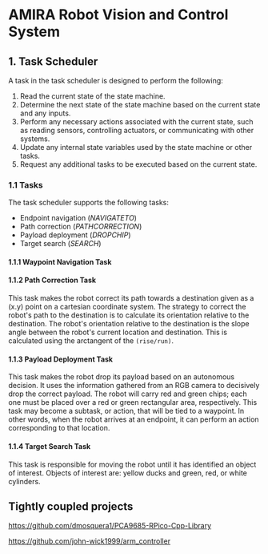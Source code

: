 # AMIRA Robot Vision and Control System

## 1. Task Scheduler
A task in the task scheduler is designed to perform the following:
1. Read the current state of the state machine.
2. Determine the next state of the state machine based on the current state and any inputs.
3. Perform any necessary actions associated with the current state, such as reading sensors, controlling actuators, or communicating with other systems.
4. Update any internal state variables used by the state machine or other tasks.
5. Request any additional tasks to be executed based on the current state.

### 1.1 Tasks
The task scheduler supports the following tasks:
* Endpoint navigation (*NAVIGATETO*)
* Path correction (*PATHCORRECTION*)
* Payload deployment (*DROPCHIP*)
* Target search (*SEARCH*)

#### 1.1.1 Waypoint Navigation Task

#### 1.1.2 Path Correction Task
This task makes the robot correct its path towards a destination given as a (x.y) point on a cartesian coordinate system. The strategy to correct the robot's path to the destination is to calculate its orientation relative to the destination. The robot's orientation relative to the destination is the slope angle between the robot's current location and destination. This is calculated using the arctangent of the `(rise/run)`.

#### 1.1.3 Payload Deployment Task
This task makes the robot drop its payload based on an autonomous decision.
It uses the information gathered from an RGB camera to decisively drop the correct payload. 
The robot will carry red and green chips; each one must be placed over a red or green rectangular area, respectively. 
This task may become a subtask, or action, that will be tied to a waypoint. In other words, when the robot arrives at an endpoint, it can perform an action corresponding to that location.

#### 1.1.4 Target Search Task
This task is responsible for moving the robot until it has identified an object of interest.
Objects of interest are: yellow ducks and green, red, or white cylinders. 


## Tightly coupled projects
https://github.com/dmosquera1/PCA9685-RPico-Cpp-Library 

https://github.com/john-wick1999/arm_controller

